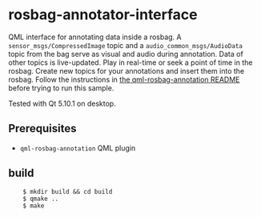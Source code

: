 rosbag-annotator-interface
===========================

QML interface for annotating data inside a rosbag.
A `sensor_msgs/CompressedImage` topic and a `audio_common_msgs/AudioData` topic from the bag serve as visual and audio during annotation.
Data of other topics is live-updated. Play in real-time or seek a point of time in the rosbag. Create new topics for your annotations and insert them into the rosbag.
Follow the instructions in [the qml-rosbag-annotation README](../../README.md) before trying to run this sample.

Tested with Qt 5.10.1 on desktop.


Prerequisites
-------------

 - `qml-rosbag-annotation` QML plugin

build
-----

```
    $ mkdir build && cd build
    $ qmake ..
    $ make
```
